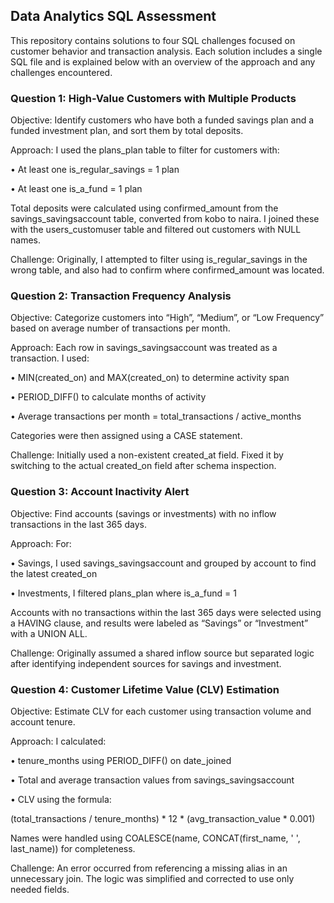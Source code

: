 ## Data Analytics SQL Assessment

This repository contains solutions to four SQL challenges focused on customer behavior and transaction analysis. Each solution includes a single SQL file and is explained below with an overview of the approach and any challenges encountered.


### Question 1: High-Value Customers with Multiple Products

Objective:
Identify customers who have both a funded savings plan and a funded investment plan, and sort them by total deposits.

Approach:
I used the plans_plan table to filter for customers with:

 • At least one is_regular_savings = 1 plan
 
 • At least one is_a_fund = 1 plan

Total deposits were calculated using confirmed_amount from the savings_savingsaccount table, converted from kobo to naira. I joined these with the users_customuser table and filtered out customers with NULL names.

Challenge:
Originally, I attempted to filter using is_regular_savings in the wrong table, and also had to confirm where confirmed_amount was located.


### Question 2: Transaction Frequency Analysis

Objective:
Categorize customers into “High”, “Medium”, or “Low Frequency” based on average number of transactions per month.

Approach:
Each row in savings_savingsaccount was treated as a transaction. I used:

 • MIN(created_on) and MAX(created_on) to determine activity span
 
 • PERIOD_DIFF() to calculate months of activity
 
 • Average transactions per month = total_transactions / active_months

Categories were then assigned using a CASE statement.

Challenge:
Initially used a non-existent created_at field. Fixed it by switching to the actual created_on field after schema inspection.


### Question 3: Account Inactivity Alert

Objective:
Find accounts (savings or investments) with no inflow transactions in the last 365 days.

Approach:
For:

 • Savings, I used savings_savingsaccount and grouped by account to find the latest created_on
 
 • Investments, I filtered plans_plan where is_a_fund = 1

Accounts with no transactions within the last 365 days were selected using a HAVING clause, and results were labeled as “Savings” or “Investment” with a UNION ALL.

Challenge:
Originally assumed a shared inflow source but separated logic after identifying independent sources for savings and investment.


### Question 4: Customer Lifetime Value (CLV) Estimation

Objective:
Estimate CLV for each customer using transaction volume and account tenure.

Approach:
I calculated:

 • tenure_months using PERIOD_DIFF() on date_joined
 
 • Total and average transaction values from savings_savingsaccount
 
 • CLV using the formula:
 
(total_transactions / tenure_months) * 12 * (avg_transaction_value * 0.001)

Names were handled using COALESCE(name, CONCAT(first_name, ' ', last_name)) for completeness.

Challenge:
An error occurred from referencing a missing alias in an unnecessary join. The logic was simplified and corrected to use only needed fields.
